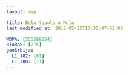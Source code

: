 ```yaml
---
layout: map

title: Bela topola u Molu
last_modified_at: 2018-05-25T17:35:47+02:00

WDPA: [555589024]
BioRaS: [275]
geoSrbija:
  L1_182: [61]
  L1_300: [11]
---
```

